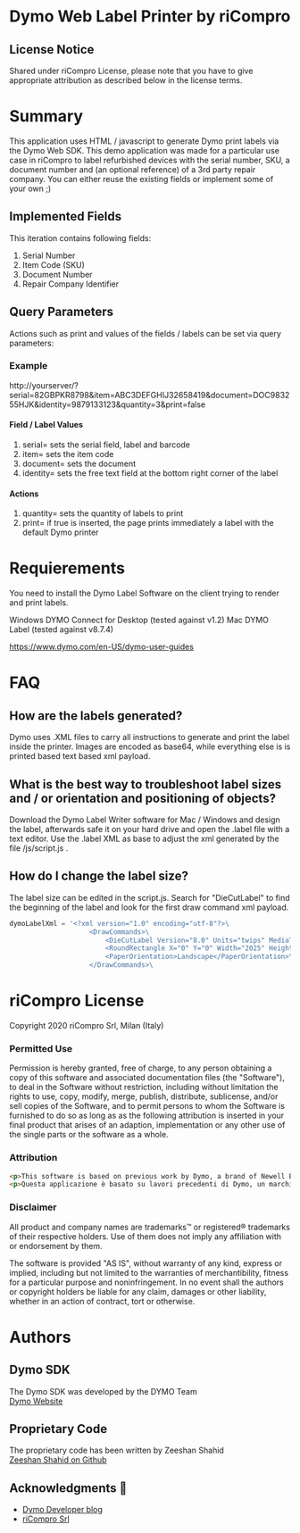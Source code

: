 # Dymo Web Label Printer by riCompro

## License Notice
Shared under riCompro License, please note that you have to give appropriate attribution as described below in the license terms.

# Summary
This application uses HTML / javascript to generate Dymo print labels via the Dymo Web SDK. This demo application was made for a particular use case in riCompro to label refurbished devices with the serial number, SKU, a document number and (an optional reference) of a 3rd party repair company. You can either reuse the existing fields or implement some of your own ;)

## Implemented Fields
This iteration contains following fields: 
1. Serial Number
2. Item Code (SKU)
3. Document Number
4. Repair Company Identifier

## Query Parameters
Actions such as print and values of the fields / labels can be set via query parameters:

### Example
http://yourserver/?serial=82GBPKR8798&item=ABC3DEFGHIJ32658419&document=DOC983255HJK&identity=9879133123&quantity=3&print=false

#### Field / Label Values 

1. serial=		sets the serial field, label and barcode
2. item=		sets the item code
3. document=	sets the document
4. identity=	sets the free text field at the bottom right corner of the label

#### Actions
1. quantity=	sets the quantity of labels to print
1. print=		if true is inserted, the page prints immediately a label with the default Dymo printer

# Requierements 

You need to install the Dymo Label Software on the client trying to render and print labels. 

Windows	DYMO Connect for Desktop (tested against v1.2)
Mac		DYMO Label (tested against v8.7.4)

https://www.dymo.com/en-US/dymo-user-guides

# FAQ

## How are the labels generated?
Dymo uses .XML files to carry all instructions to generate and print the label inside the printer. Images are encoded as base64, while everything else is is printed based text based xml payload.

## What is the best way to troubleshoot label sizes and / or orientation and positioning of objects?
Download the Dymo Label Writer software for Mac / Windows and design the label, afterwards safe it on your hard drive and open the .label file with a text editor. Use the .label XML as base to adjust the xml generated by the file /js/script.js . 

## How do I change the label size?
The label size can be edited in the script.js. Search for "DieCutLabel" to find the beginning of the label and look for the first draw command xml payload. 

```JavaScript
dymoLabelXml = '<?xml version="1.0" encoding="utf-8"?>\
                	<DrawCommands>\
                		<DieCutLabel Version="8.0" Units="twips" MediaType="Default">\
						<RoundRectangle X="0" Y="0" Width="2025" Height="5020" Rx="270" Ry="270"/>\
						<PaperOrientation>Landscape</PaperOrientation>\
                    </DrawCommands>\
```

# riCompro License

Copyright 2020 riCompro Srl, Milan (Italy)

### Permitted Use
Permission is hereby granted, free of charge, to any person obtaining a copy of this software and associated documentation files (the "Software"), to deal in the Software without restriction, including without limitation the rights to use, copy, modify, merge, publish, distribute, sublicense, and/or sell copies of the Software, and to permit persons to whom the Software is furnished to do so as long as as the following attribution is inserted in your final product that arises of an adaption, implementation or any other use of the single parts or the software as a whole.

### Attribution
```html
<p>This software is based on previous work by Dymo, a brand of Newell Brands Inc., and riCompro. <a href="https://www.ricompro.it/">riCompro buys and sells used and refurbished smartphones, iPhones and MacBook</a>.</p> 
<p>Questa applicazione è basato su lavori precedenti di Dymo, un marchio di Newell Brands Inc., e riCompro. <a href="https://www.ricompro.it/">riCompro acquista e vende smartphone, iPhone e MacBook usati e ricondizionati</a>.</p>
```

### Disclaimer
All product and company names are trademarks™ or registered® trademarks of their respective holders. Use of them does not imply any affiliation with or endorsement by them. 

The software is provided "AS IS", without warranty of any kind, express or implied, including but not limited to the warranties of merchantibility, fitness for a particular purpose and noninfringement. In no event shall the authors or copyright holders be liable for any claim, damages or other liability, whether in an action of contract, tort or otherwise. 

# Authors

## Dymo SDK
The Dymo SDK was developed by the DYMO Team  
[Dymo Website](http://www.dymo.com/en-US)

## Proprietary Code
The proprietary code has been written by Zeeshan Shahid  
[Zeeshan Shahid on Github](https://github.com/xee87)

## Acknowledgments 📢
*  [Dymo Developer blog](https://developers.dymo.com/)
*  [riCompro Srl](https://www.ricompro.it/)
